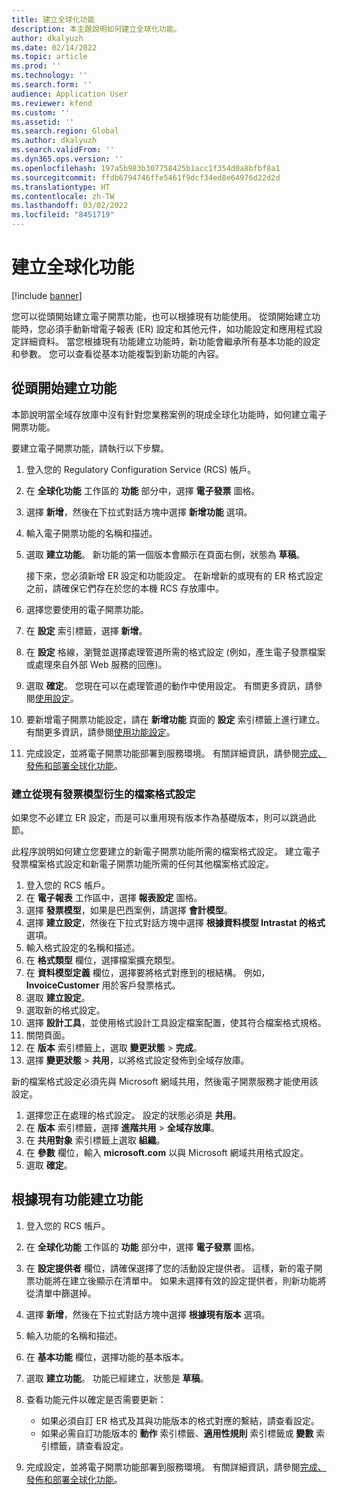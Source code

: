 ```yaml
---
title: 建立全球化功能
description: 本主題說明如何建立全球化功能。
author: dkalyuzh
ms.date: 02/14/2022
ms.topic: article
ms.prod: ''
ms.technology: ''
ms.search.form: ''
audience: Application User
ms.reviewer: kfend
ms.custom: ''
ms.assetid: ''
ms.search.region: Global
ms.author: dkalyuzh
ms.search.validFrom: ''
ms.dyn365.ops.version: ''
ms.openlocfilehash: 197a5b983b307758425b1acc1f354d0a8bfbf8a1
ms.sourcegitcommit: ffdb6794746ffe5461f9dcf34ed8e64976d22d2d
ms.translationtype: HT
ms.contentlocale: zh-TW
ms.lasthandoff: 03/02/2022
ms.locfileid: "8451719"
---
```

# <a name="create-a-globalization-feature"></a>建立全球化功能

[!include [banner](../includes/banner.md)]

您可以從頭開始建立電子開票功能，也可以根據現有功能使用。 從頭開始建立功能時，您必須手動新增電子報表 (ER) 設定和其他元件，如功能設定和應用程式設定詳細資料。 當您根據現有功能建立功能時，新功能會繼承所有基本功能的設定和參數。 您可以查看從基本功能複製到新功能的內容。

## <a name="create-a-feature-from-scratch"></a>從頭開始建立功能

本節說明當全域存放庫中沒有針對您業務案例的現成全球化功能時，如何建立電子開票功能。

要建立電子開票功能，請執行以下步驟。

1. 登入您的 Regulatory Configuration Service (RCS) 帳戶。
2. 在 **全球化功能** 工作區的 **功能** 部分中，選擇 **電子發票** 圖格。
3. 選擇 **新增**，然後在下拉式對話方塊中選擇 **新增功能** 選項。
4. 輸入電子開票功能的名稱和描述。
5. 選取 **建立功能**。 新功能的第一個版本會顯示在頁面右側，狀態為 **草稿**。

    接下來，您必須新增 ER 設定和功能設定。 在新增新的或現有的 ER 格式設定之前，請確保它們存在於您的本機 RCS 存放庫中。

6. 選擇您要使用的電子開票功能。
7. 在 **設定** 索引標籤，選擇 **新增**。
8. 在 **設定** 格線，瀏覽並選擇處理管道所需的格式設定 (例如，產生電子發票檔案或處理來自外部 Web 服務的回應)。
9. 選取 **確定**。 您現在可以在處理管道的動作中使用設定。 有關更多資訊，請參閱[使用設定](e-invoicing-work-configurations.md)。
10. 要新增電子開票功能設定，請在 **新增功能** 頁面的 **設定** 索引標籤上進行建立。 有關更多資訊，請參閱[使用功能設定](e-invoicing-feature-setup.md)。
11. 完成設定，並將電子開票功能部署到服務環境。 有關詳細資訊，請參閱[完成、發佈和部署全球化功能](e-invoicing-complete-publish-deploy-globalization-feature)。

### <a name="create-file-format-configurations-that-are-derived-from-the-existing-invoice-model"></a>建立從現有發票模型衍生的檔案格式設定

如果您不必建立 ER 設定，而是可以重用現有版本作為基礎版本，則可以跳過此節。

此程序說明如何建立您要建立的新電子開票功能所需的檔案格式設定。 建立電子發票檔案格式設定和新電子開票功能所需的任何其他檔案格式設定。

1. 登入您的 RCS 帳戶。
2. 在 **電子報表** 工作區中，選擇 **報表設定** 圖格。
3. 選擇 **發票模型**，如果是巴西案例，請選擇 **會計模型**。
4. 選擇 **建立設定**，然後在下拉式對話方塊中選擇 **根據資料模型 Intrastat 的格式** 選項。
5. 輸入格式設定的名稱和描述。
6. 在 **格式類型** 欄位，選擇檔案擴充類型。
7. 在 **資料模型定義** 欄位，選擇要將格式對應到的根結構。 例如，**InvoiceCustomer** 用於客戶發票格式。
8. 選取 **建立設定**。
9. 選取新的格式設定。
10. 選擇 **設計工具**，並使用格式設計工具設定檔案配置，使其符合檔案格式規格。
11. 關閉頁面。
12. 在 **版本** 索引標籤上，選取 **變更狀態** \> **完成**。
13. 選擇 **變更狀態** \> **共用**，以將格式設定發佈到全域存放庫。

新的檔案格式設定必須先與 Microsoft 網域共用，然後電子開票服務才能使用該設定。

1. 選擇您正在處理的格式設定。 設定的狀態必須是 **共用**。
2. 在 **版本** 索引標籤，選擇 **進階共用** \> **全域存放庫**。
3. 在 **共用對象** 索引標籤上選取 **組織**。
4. 在 **參數** 欄位，輸入 **microsoft.com** 以與 Microsoft 網域共用格式設定。
5. 選取 **確定**。

## <a name="create-a-feature-that-is-based-on-an-existing-feature"></a>根據現有功能建立功能

1. 登入您的 RCS 帳戶。
2. 在 **全球化功能** 工作區的 **功能** 部分中，選擇 **電子發票** 圖格。
3. 在 **設定提供者** 欄位，請確保選擇了您的活動設定提供者。 這樣，新的電子開票功能將在建立後顯示在清單中。 如果未選擇有效的設定提供者，則新功能將從清單中篩選掉。
4. 選擇 **新增**，然後在下拉式對話方塊中選擇 **根據現有版本** 選項。
5. 輸入功能的名稱和描述。
6. 在 **基本功能** 欄位，選擇功能的基本版本。
7. 選取 **建立功能**。 功能已經建立，狀態是 **草稿**。
8. 查看功能元件以確定是否需要更新：

    - 如果必須自訂 ER 格式及其與功能版本的格式對應的繫結，請查看設定。
    - 如果必需自訂功能版本的 **動作** 索引標籤、**適用性規則** 索引標籤或 **變數** 索引標籤，請查看設定。

9. 完成設定，並將電子開票功能部署到服務環境。 有關詳細資訊，請參閱[完成、發佈和部署全球化功能](e-invoicing-complete-publish-deploy-globalization-feature)。
